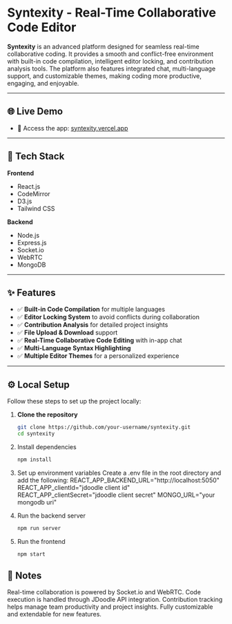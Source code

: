 # Syntexity - Real-Time Collaborative Code Editor

**Syntexity** is an advanced platform designed for seamless real-time collaborative coding. It provides a smooth and conflict-free environment with built-in code compilation, intelligent editor locking, and contribution analysis tools. The platform also features integrated chat, multi-language support, and customizable themes, making coding more productive, engaging, and enjoyable.

---

## 🌐 Live Demo

- 🔗 Access the app: [syntexity.vercel.app](https://syntexity.vercel.app/)

---

## 🚀 Tech Stack

**Frontend**
- React.js  
- CodeMirror  
- D3.js  
- Tailwind CSS  

**Backend**
- Node.js  
- Express.js  
- Socket.io  
- WebRTC  
- MongoDB  

---

## ✨ Features

- ✅ **Built-in Code Compilation** for multiple languages  
- ✅ **Editor Locking System** to avoid conflicts during collaboration  
- ✅ **Contribution Analysis** for detailed project insights  
- ✅ **File Upload & Download** support  
- ✅ **Real-Time Collaborative Code Editing** with in-app chat  
- ✅ **Multi-Language Syntax Highlighting**  
- ✅ **Multiple Editor Themes** for a personalized experience  

---

## ⚙️ Local Setup

Follow these steps to set up the project locally:

1. **Clone the repository**  
   ```bash
   git clone https://github.com/your-username/syntexity.git
   cd syntexity
   
2. Install dependencies
   ```bash
   npm install

3. Set up environment variables
Create a .env file in the root directory and add the following:
REACT_APP_BACKEND_URL="http://localhost:5050"
REACT_APP_clientId="jdoodle client id"
REACT_APP_clientSecret="jdoodle client secret"
MONGO_URL="your mongodb uri"

4. Run the backend server
   ```bash
   npm run server

5. Run the frontend
   ```bash
   npm start
   
## 📌 Notes

Real-time collaboration is powered by Socket.io and WebRTC.
Code execution is handled through JDoodle API integration.
Contribution tracking helps manage team productivity and project insights.
Fully customizable and extendable for new features.




